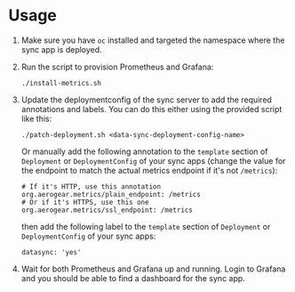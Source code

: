 # Usage

1. Make sure you have `oc` installed and targeted the namespace where the sync app is deployed.
2. Run the script to provision Prometheus and Grafana:
    ```
    ./install-metrics.sh
    ```
3. Update the deploymentconfig of the sync server to add the required annotations and labels. You can do this either using the provided script like this:

    ```
    ./patch-deployment.sh <data-sync-deployment-config-name>
    ```
    
    Or manually add the following annotation to the `template` section of `Deployment` or `DeploymentConfig` of your sync apps (change the value for the endpoint to match the actual metrics endpoint if it's not `/metrics`):

    ```
    # If it's HTTP, use this annotation
    org.aerogear.metrics/plain_endpoint: /metrics
    # Or if it's HTTPS, use this one
    org.aerogear.metrics/ssl_endpoint: /metrics
    ```
    then add the following label to the `template` section of `Deployment` or `DeploymentConfig` of your sync apps:

    ```
    datasync: 'yes'
    ```
4. Wait for both Prometheus and Grafana up and running. Login to Grafana and you should be able to find a dashboard for the sync app.